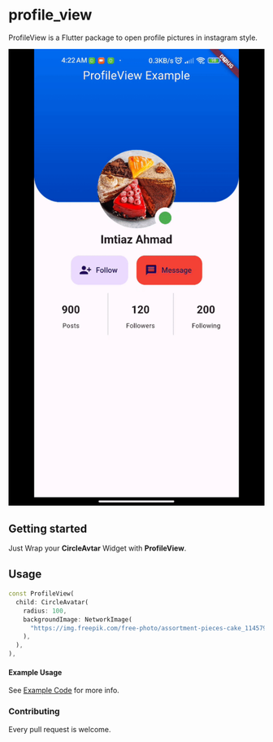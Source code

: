 # profile_view

ProfileView is a Flutter package to open profile pictures in instagram style.

![](screenshots/example.gif)

## Getting started

Just Wrap your **CircleAvtar** Widget with **ProfileView**.

## Usage

```dart  
const ProfileView(  
  child: CircleAvatar(  
    radius: 100,  
    backgroundImage: NetworkImage(  
      "https://img.freepik.com/free-photo/assortment-pieces-cake_114579-28235.jpg",  
    ),  
  ),  
),
```  
#### Example Usage

See [Example Code](example/lib/main.dart) for more info.

### Contributing

Every pull request is welcome.